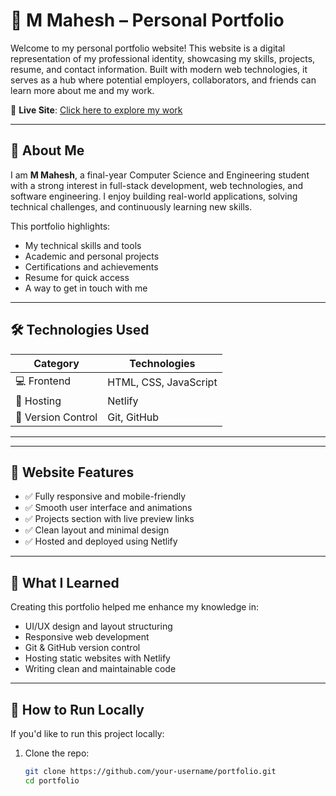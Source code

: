 # 🌟 M Mahesh – Personal Portfolio

Welcome to my personal portfolio website! This website is a digital representation of my professional identity, showcasing my skills, projects, resume, and contact information. Built with modern web technologies, it serves as a hub where potential employers, collaborators, and friends can learn more about me and my work.

🔗 **Live Site**: [Click here to explore my work](https://mamidimahesh-portfolio.netlify.app/)

---

## 📌 About Me

I am **M Mahesh**, a final-year Computer Science and Engineering student with a strong interest in full-stack development, web technologies, and software engineering. I enjoy building real-world applications, solving technical challenges, and continuously learning new skills.

This portfolio highlights:

- My technical skills and tools
- Academic and personal projects
- Certifications and achievements
- Resume for quick access
- A way to get in touch with me

---

## 🛠️ Technologies Used

| Category      | Technologies                     |
|---------------|----------------------------------|
| 💻 Frontend   | HTML, CSS, JavaScript            |          
| 🚀 Hosting    | Netlify                          |
| 📁 Version Control | Git, GitHub                 |

---


---

## 📸 Website Features

- ✅ Fully responsive and mobile-friendly
- ✅ Smooth user interface and animations
- ✅ Projects section with live preview links
- ✅ Clean layout and minimal design
- ✅ Hosted and deployed using Netlify

---

## 🧠 What I Learned

Creating this portfolio helped me enhance my knowledge in:

- UI/UX design and layout structuring
- Responsive web development
- Git & GitHub version control
- Hosting static websites with Netlify
- Writing clean and maintainable code

---

## 📜 How to Run Locally

If you'd like to run this project locally:

1. Clone the repo:
   ```bash
   git clone https://github.com/your-username/portfolio.git
   cd portfolio


